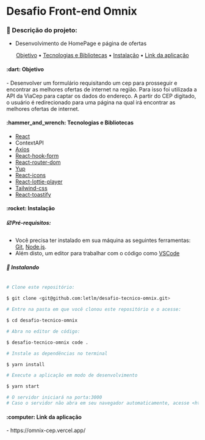# Desafio Front-end Omnix

### :memo: Descrição do projeto:

- Desenvolvimento de HomePage e página de ofertas
<p align="center">
 <a href="#objetivo">Objetivo</a> •
 <a href="#tecnologias">Tecnologias e Bibliotecas</a> • 
 <a href="#instalacao">Instalação</a> • 
 <a href="#link">Link da aplicação</a>
</p>

<h4 id="objetivo">:dart: Objetivo</h4>
- Desenvolver um formulário requisitando um cep para prosseguir e encontrar as melhores ofertas de internet na região. Para isso foi utilizada a API da ViaCep para captar os dados do endereço. A partir do CEP digitado, o usuário é redirecionado para uma página na qual irá encontrar as melhores ofertas de internet. 

<h4 id="tecnologias">:hammer_and_wrench: Tecnologias e Bibliotecas</h4>

- [React](https://pt-br.reactjs.org/)
- ContextAPI
- [Axios](https://axios-http.com/ptbr/)
- [React-hook-form](https://react-hook-form.com/)
- [React-router-dom](https://www.npmjs.com/package/react-router-dom)
- [Yup](https://www.npmjs.com/package/yup)
- [React-icons](https://react-icons.github.io/react-icons)
- [React-lottie-player](https://www.npmjs.com/package/react-lottie-player)
- [Tailwind-css](https://tailwindcss.com/)
- [React-toastify](https://www.npmjs.com/package/react-toastify)

<h4 id="instalacao">:rocket: Instalação</h4>

##### :ballot_box_with_check: Pré-requisitos:

- Você precisa ter instalado em sua máquina as seguintes ferramentas:
  [Git](https://git-scm.com), [Node.js](https://nodejs.org/en/).
- Além disto, um editor para trabalhar com o código como [VSCode](https://code.visualstudio.com/)

##### :game_die: Instalando

```bash

# Clone este repositório:

$ git clone <git@github.com:letlm/desafio-tecnico-omnix.git>

# Entre na pasta em que você clonou este repositório e o acesse:

$ cd desafio-tecnico-omnix

# Abra no editor de código:

$ desafio-tecnico-omnix code .

# Instale as dependências no terminal

$ yarn install

# Execute a aplicação em modo de desenvolvimento

$ yarn start

# O servidor iniciará na porta:3000
# Caso o servidor não abra em seu navegador automaticamente, acesse <http://localhost:3000>
```

<h4 id="link">:computer: Link da aplicação</h4>
- https://omnix-cep.vercel.app/
